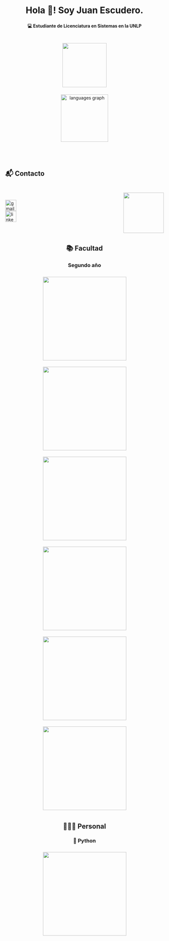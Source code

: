 <h1 align="center">Hola 👋! Soy Juan Escudero.</h1>

###

<h4 align="center">💻 Estudiante de Licenciatura en Sistemas en la UNLP</h4>

###

<br clear="both">

<div align="center">
  <img height="140" src="https://media.tenor.com/YKKFzZ333a8AAAAj/mini-impact-miniimpact.gif"  />
</div>

###

<div align="center">
  <img src="https://github-readme-stats.vercel.app/api/top-langs?username=JuanEsc17&locale=en&hide_title=false&layout=compact&card_width=320&langs_count=5&theme=dracula&hide_border=false&order=2" height="150" alt="languages graph"  />
</div>

<br clear="both">

###

<br clear="both">

<h2 align="left">📬 Contacto</h2>

###

<br clear="both">

<img align="right" height="128" src="https://media.tenor.com/lGUwTeltLgQAAAAj/pokemon-gengareguitar.gif"  />

###

<div align="left">
  <img src="https://img.shields.io/static/v1?message=juanescudero328@gmail.com&logo=gmail&label=Gmail&color=D14836&logoColor=white&labelColor=&style=for-the-badge" height="35" alt="gmail logo"  />
</div>
<div>
  <a href="https://www.linkedin.com/in/juan-escudero-ab6428255/" target="_blank">
    <img src="https://img.shields.io/static/v1?message=linkedin.com/in/juan-escudero-ab6428255/&logo=linkedin&label=linkedin&color=0077B5&logoColor=white&labelColor=&style=for-the-badge" height="35" alt="linkedin logo"  />
  </a>
</div>

###

<br clear="both">

<h2 align="center">📚 Facultad</h2>

<div align="center">
  <h3 align="center"><b>Segundo año</b></h3>
  <a href="https://github.com/JuanEsc17/AYED">
        <img width="265" src="https://denvercoder1-github-readme-stats.vercel.app/api/pin/?username=JuanEsc17&repo=AYED&theme=midnight-purple&bg_color=1F222E&icon_color=F8D866&show_icons=false&border_color=6a0dad" style="margin: 10px;">
    </a>
  <a href="https://github.com/JuanEsc17/FOD">
        <img width="265" src="https://denvercoder1-github-readme-stats.vercel.app/api/pin/?username=JuanEsc17&repo=FOD&theme=midnight-purple&bg_color=1F222E&icon_color=F8D866&show_icons=false&border_color=6a0dad" style="margin: 10px;">
    </a>
  <a href="https://github.com/JuanEsc17/Seminario">
        <img width="265" src="https://denvercoder1-github-readme-stats.vercel.app/api/pin/?username=JuanEsc17&repo=Seminario&theme=midnight-purple&bg_color=1F222E&icon_color=F8D866&show_icons=false&border_color=6a0dad" style="margin: 10px;">
    </a>
  <a href="https://github.com/JuanEsc17/OO1">
        <img width="265" src="https://denvercoder1-github-readme-stats.vercel.app/api/pin/?username=JuanEsc17&repo=OO1&theme=midnight-purple&bg_color=1F222E&icon_color=F8D866&show_icons=false&border_color=6a0dad" style="margin: 10px;">
    </a>
  <a href="https://github.com/JuanEsc17/DataHogar.AR">
        <img width="265" src="https://denvercoder1-github-readme-stats.vercel.app/api/pin/?username=JuanEsc17&repo=DataHogar.AR&theme=midnight-purple&bg_color=1F222E&icon_color=F8D866&show_icons=false&border_color=6a0dad" style="margin: 10px;">
    </a>
  <a href="https://github.com/JuanEsc17/DBD.AR">
        <img width="265" src="https://denvercoder1-github-readme-stats.vercel.app/api/pin/?username=JuanEsc17&repo=DataHogar.AR&theme=midnight-purple&bg_color=1F222E&icon_color=F8D866&show_icons=false&border_color=6a0dad" style="margin: 10px;">
    </a>
  <h2 align="center">👨🏻‍💻 Personal</h2>
  <h3 align="center"><b>🐍 Python</b></h3>
  <a href="https://github.com/JuanEsc17/yt-2-spotify">
        <img width="265" src="https://denvercoder1-github-readme-stats.vercel.app/api/pin/?username=JuanEsc17&repo=yt-2-spotify&theme=midnight-purple&bg_color=1F222E&icon_color=F8D866&show_icons=false&border_color=6a0dad" style="margin: 10px;">
    </a>
</div>

###
